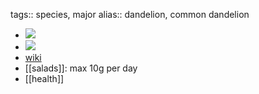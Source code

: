 tags:: species, major
alias:: dandelion, common dandelion

- ![](https://peach-geographical-bat-397.mypinata.cloud/ipfs/QmfQpuB3vNRVv44ZPjrVvXxdwPLJiUgMyiWmBm3FSCdB7V)
- ![](https://peach-geographical-bat-397.mypinata.cloud/ipfs/QmRCqEo3Yv3Er4DuUZK7A9KiefvpDtBhyszbJHbgPZyv4d)
- [wiki](https://en.wikipedia.org/wiki/Taraxacum_officinale)
- [[salads]]: max 10g per day
- [[health]]